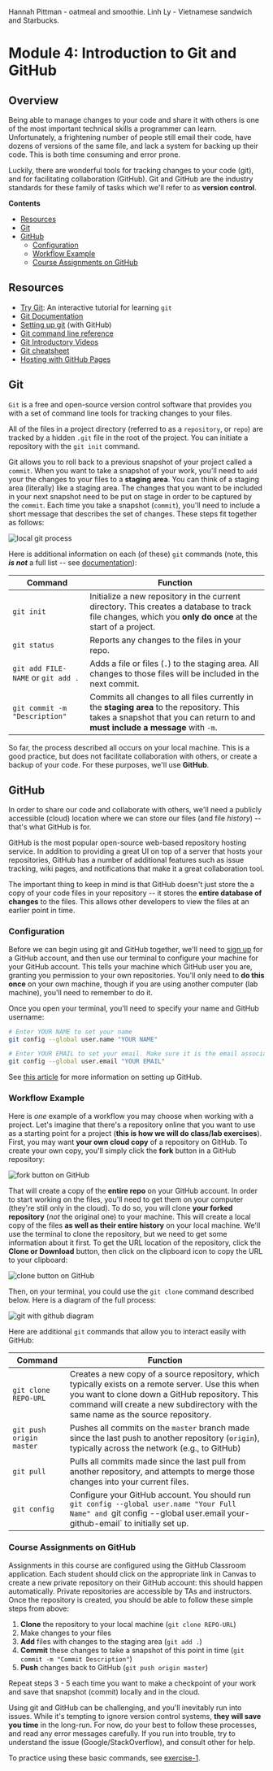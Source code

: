 Hannah Pittman - oatmeal and smoothie.
Linh Ly - Vietnamese sandwich and Starbucks. 

# Module 4: Introduction to Git and GitHub

## Overview
Being able to manage changes to your code and share it with others is one of the most important technical skills a programmer can learn. Unfortunately, a frightening number of people still email their code, have dozens of versions of the same file, and lack a system for backing up their code. This is both time consuming and error prone.

Luckily, there are wonderful tools for tracking changes to your code (git), and for facilitating collaboration (GitHub). Git and GitHub are the industry standards for these family of tasks which we'll refer to as **version control**.

<!-- START doctoc generated TOC please keep comment here to allow auto update -->
<!-- DON'T EDIT THIS SECTION, INSTEAD RE-RUN doctoc TO UPDATE -->
**Contents**

- [Resources](#resources)
- [Git](#git)
- [GitHub](#github)
  - [Configuration](#configuration)
  - [Workflow Example](#workflow-example)
  - [Course Assignments on GitHub](#course-assignments-on-github)

<!-- END doctoc generated TOC please keep comment here to allow auto update -->

## Resources
- [Try Git](https://try.github.io/levels/1/challenges/1): An interactive tutorial for learning `git`
- [Git Documentation](https://git-scm.com/documentation)
- [Setting up git](https://help.github.com/articles/set-up-git/) (with GitHub)
- [Git command line reference](https://git-scm.com/docs)
- [Git Introductory Videos](http://git-scm.com/videos)
- [Git cheatsheet](https://training.github.com/kit/downloads/github-git-cheat-sheet.pdf)
- [Hosting with GitHub Pages](https://help.github.com/articles/creating-project-pages-manually/)

## Git
`Git` is a free and open-source version control software that provides you with a set of command line tools for tracking changes to your files.  

All of the files in a project directory (referred to as a `repository`, or `repo`) are tracked by a hidden `.git` file in the root of the project.  You can initiate a repository with the `git init` command.  

Git allows you to roll back to a previous snapshot of your project called a `commit`.  When you want to take a snapshot of your work, you'll need to `add` your the changes to your files to a **staging area**.  You can think of a staging area (literally) like a staging area.  The changes that you want to be included in your next snapshot need to be put on stage in order to be captured by the `commit`.  Each time you take a snapshot (`commit`), you'll need to include a short message that describes the set of changes.  These steps fit together as follows:

![local git process](imgs/local-git-process.png)

Here is additional information on each (of these) `git` commands (note, this **_is not_** a full list -- see [documentation](https://git-scm.com/docs)):

| Command  | Function |
| ------------- | ------------- |
| `git init` | Initialize a new repository in the current directory. This creates a database to track file changes, which you **only do once** at the start of a project. |
| `git status`  | Reports any changes to the files in your repo. |
| `git add FILE-NAME` or `git add .`  | Adds a file or files (`.`) to the staging area. All changes to those files will be included in the next commit. |
| `git commit -m "Description"`  | Commits all changes to all files currently in the **staging area** to the repository. This takes a snapshot that you can return to and **must include a message** with `-m`.|

So far, the process described all occurs on your local machine. This is a good practice, but does not facilitate collaboration with others, or create a backup of your code. For these purposes, we'll use **GitHub**.


## GitHub
In order to share our code and collaborate with others, we'll need a publicly accessible (cloud) location where we can store our files (and file _history_) -- that's what GitHub is for.

GitHub is the most popular open-source web-based repository hosting service.  In addition to providing a great UI on top of a server that hosts your repositories, GitHub has a number of additional features such as issue tracking, wiki pages, and notifications that make it a great collaboration tool.  

The important thing to keep in mind is that GitHub doesn't just store the a copy of your code files in your repository -- it stores the **entire database of changes** to the files. This allows other developers to view the files at an earlier point in time.  

### Configuration
Before we can begin using git and GitHub together, we'll need to [sign up](https://github.com/join) for a GitHub account, and then use our terminal to configure your machine for your GitHub account. This tells your machine which GitHub user you are, granting you permission to your own repositories. You'll only need to **do this once** on your own machine, though if you are using another computer (lab machine), you'll need to remember to do it.

Once you open your terminal, you'll need to specify your name and GitHub username:

```bash
# Enter YOUR NAME to set your name
git config --global user.name "YOUR NAME"

# Enter YOUR EMAIL to set your email. Make sure it is the email associated with your GitHub account!
git config --global user.email "YOUR EMAIL"
```
See [this article](https://help.github.com/articles/set-up-git/) for more information on setting up GitHub.

### Workflow Example
Here is _one_ example of a workflow you may choose when working with a project. Let's imagine that there's a repository online that you want to use as a starting point for a project (**this is how we will do class/lab exercises**). First, you may want **your own cloud copy** of a repository on GitHub.  To create your own copy, you'll simply click the **fork** button in a GitHub repository:

![fork button on GitHub](imgs/fork.png)

That will create a copy of the **entire repo** on your GitHub account. In order to start working on the files, you'll need to get them on your computer (they're still only in the cloud). To do so, you will clone **your forked repository** (_not_ the original one) to your machine. This will create a local copy of the files **as well as their entire history** on your local machine. We'll use the terminal to clone the repository, but we need to get some information about it first. To get the URL location of the repository, click the **Clone or Download** button, then click on the clipboard icon to copy the URL to your clipboard:

![clone button on GitHub](imgs/clone.png)

Then, on your terminal, you could use the `git clone` command described below.  Here is a diagram of the full process:

![git with github diagram](imgs/full-git-process.png)


Here are additional `git` commands that allow you to interact easily with GitHub:

| Command  | Function |
| ------------- | ------------- |
| `git clone REPO-URL` | Creates a new copy of a source repository, which typically exists on a remote server. Use this when you want to clone down a GitHub repository. This command will create a new subdirectory with the same name as the source repository. |
| `git push origin master`  | Pushes all commits on the `master` branch made since the last push to another repository (`origin`), typically across the network (e.g., to GitHub)  |
| `git pull`  | Pulls all commits made since the last pull from another repository, and attempts to merge those changes into your current files. |
| `git config` | Configure your GitHub account. You should run `git config --global user.name "Your Full Name" and `git config --global user.email your-github-email` to initially set up. |

### Course Assignments on GitHub
Assignments in this course are configured using the GitHub Classroom application. Each student should click on the appropriate link in Canvas to create a new private repository on their GitHub account: this should happen automatically. Private repositories are accessible by TAs and instructors. Once the repository is created, you should be able to follow these simple steps from above:

1. **Clone** the repository to your local machine (`git clone REPO-URL`)
2. Make changes to your files
3. **Add** files with changes to the staging area (`git add .`)
4. **Commit** these changes to take a snapshot of this point in time (`git commit -m "Commit Description"`)
5. **Push** changes back to GitHub (`git push origin master`)

Repeat steps 3 - 5 each time you want to make a checkpoint of your work and save that snapshot (commit) locally and in the cloud.

Using git and GitHub can be challenging, and you'll inevitably run into issues. While it's tempting to ignore version control systems, **they will save you time** in the long-run. For now, do your best to follow these processes, and read any error messages carefully. If you run into trouble, try to understand the issue (Google/StackOverflow), and consult other for help.

To practice using these basic commands, see [exercise-1](exercise-1).
